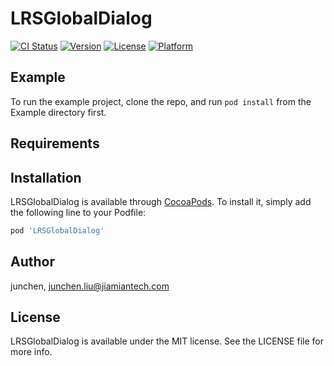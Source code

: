 # LRSGlobalDialog

[![CI Status](https://img.shields.io/travis/junchen/LRSGlobalDialog.svg?style=flat)](https://travis-ci.org/junchen/LRSGlobalDialog)
[![Version](https://img.shields.io/cocoapods/v/LRSGlobalDialog.svg?style=flat)](https://cocoapods.org/pods/LRSGlobalDialog)
[![License](https://img.shields.io/cocoapods/l/LRSGlobalDialog.svg?style=flat)](https://cocoapods.org/pods/LRSGlobalDialog)
[![Platform](https://img.shields.io/cocoapods/p/LRSGlobalDialog.svg?style=flat)](https://cocoapods.org/pods/LRSGlobalDialog)

## Example

To run the example project, clone the repo, and run `pod install` from the Example directory first.

## Requirements

## Installation

LRSGlobalDialog is available through [CocoaPods](https://cocoapods.org). To install
it, simply add the following line to your Podfile:

```ruby
pod 'LRSGlobalDialog'
```

## Author

junchen, junchen.liu@jiamiantech.com

## License

LRSGlobalDialog is available under the MIT license. See the LICENSE file for more info.
